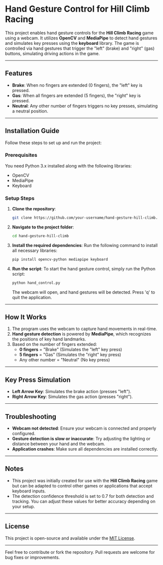 # Hand Gesture Control for Hill Climb Racing

This project enables hand gesture controls for the **Hill Climb Racing** game using a webcam. It utilizes **OpenCV** and **MediaPipe** to detect hand gestures and simulates key presses using the **keyboard** library. The game is controlled via hand gestures that trigger the "left" (brake) and "right" (gas) buttons, simulating driving actions in the game.

---

## Features

- **Brake**: When no fingers are extended (0 fingers), the "left" key is pressed.
- **Gas**: When all fingers are extended (5 fingers), the "right" key is pressed.
- **Neutral**: Any other number of fingers triggers no key presses, simulating a neutral position.

---

## Installation Guide

Follow these steps to set up and run the project:

### Prerequisites

You need Python 3.x installed along with the following libraries:

- OpenCV
- MediaPipe
- Keyboard

### Setup Steps

1. **Clone the repository**:
   ```bash
   git clone https://github.com/your-username/hand-gesture-hill-climb.git
   ```

2. **Navigate to the project folder**:
   ```bash
   cd hand-gesture-hill-climb
   ```

3. **Install the required dependencies**:
   Run the following command to install all necessary libraries:
   ```bash
   pip install opencv-python mediapipe keyboard
   ```

4. **Run the script**:
   To start the hand gesture control, simply run the Python script:
   ```bash
   python hand_control.py
   ```

   The webcam will open, and hand gestures will be detected. Press 'q' to quit the application.

---

## How It Works

1. The program uses the webcam to capture hand movements in real-time.
2. **Hand gesture detection** is powered by **MediaPipe**, which recognizes the positions of key hand landmarks.
3. Based on the number of fingers extended:
   - **0 fingers** = "Brake" (Simulates the "left" key press)
   - **5 fingers** = "Gas" (Simulates the "right" key press)
   - Any other number = "Neutral" (No key press)

---

## Key Press Simulation

- **Left Arrow Key**: Simulates the brake action (presses "left").
- **Right Arrow Key**: Simulates the gas action (presses "right").

---

## Troubleshooting

- **Webcam not detected**: Ensure your webcam is connected and properly configured.
- **Gesture detection is slow or inaccurate**: Try adjusting the lighting or distance between your hand and the webcam.
- **Application crashes**: Make sure all dependencies are installed correctly.

---

## Notes

- This project was initially created for use with the **Hill Climb Racing** game but can be adapted to control other games or applications that accept keyboard inputs.
- The detection confidence threshold is set to 0.7 for both detection and tracking. You can adjust these values for better accuracy depending on your setup.

---

## License

This project is open-source and available under the [MIT License](LICENSE).

---

Feel free to contribute or fork the repository. Pull requests are welcome for bug fixes or improvements.
